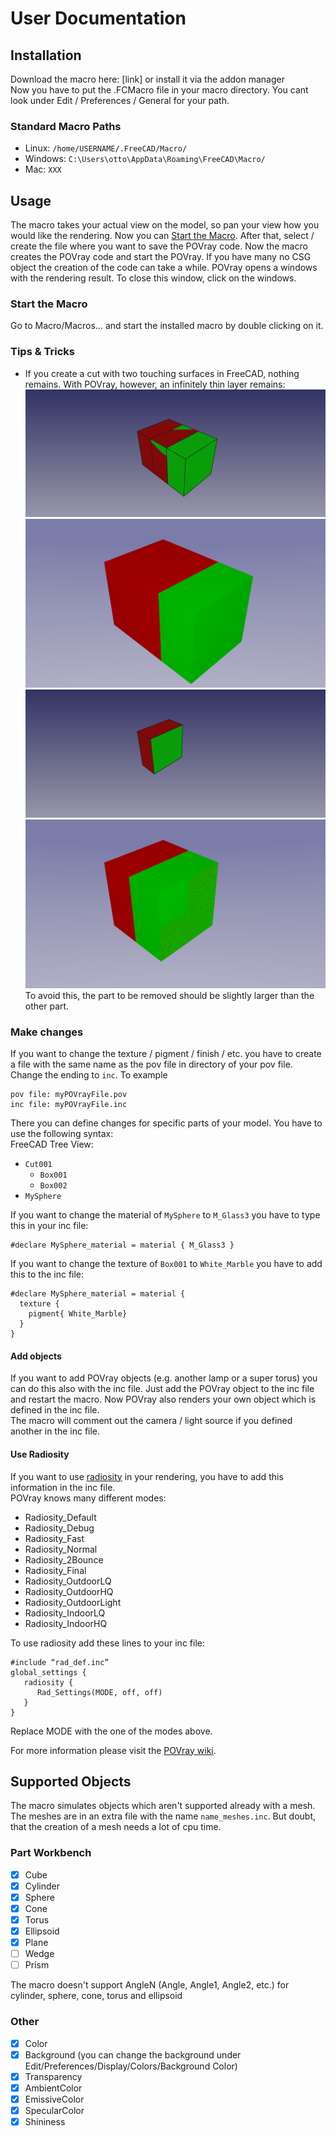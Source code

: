 # User Documentation
## Installation
Download the macro here: [link] or install it via the addon manager  
Now you have to put the .FCMacro file in your macro directory. You cant look under Edit / Preferences / General for your path.
### Standard Macro Paths
* Linux: `/home/USERNAME/.FreeCAD/Macro/`  
* Windows: `C:\Users\otto\AppData\Roaming\FreeCAD\Macro/`
* Mac: `XXX`

## Usage
The macro takes your actual view on the model, so pan your view how you would like the rendering. Now you can [Start the Macro](#startTheMacro). After that, select / create the file where you want to save the POVray code. Now the macro creates the POVray code and start the POVray. If you have many no CSG object the creation of the code can take a while. POVray opens a windows with the rendering result. To close this window, click on the windows.

<a name="startTheMacro"></a>
### Start the Macro
Go to Macro/Macros… and start the installed macro by double clicking on it.

### Tips & Tricks
* If you create a cut with two touching surfaces in FreeCAD, nothing remains. With POVray, however, an infinitely thin layer remains:
![FreeCAD before cutting](img/tipsAndTricks/01_FC.png "FreeCAD before cutting")
![POVray before cutting](img/tipsAndTricks/01_PR.png "POVray before cutting")
![FreeCAD after cutting](img/tipsAndTricks/02_FC.png "FreeCAD after cutting")
![POVray after cutting](img/tipsAndTricks/02_PR.png "POVray after cutting")
To avoid this, the part to be removed should be slightly larger than the other part.

### Make changes
If you want to change the texture / pigment / finish / etc. you have to create a file with the same name as the pov file in directory of your pov file. Change the ending to `inc`. To example
```
pov file: myPOVrayFile.pov
inc file: myPOVrayFile.inc
```
There you can define changes for specific parts of your model. You have to use the following syntax:  
FreeCAD Tree View:
* `Cut001`
  * `Box001`
  * `Box002`
* `MySphere`  

If you want to change the material of `MySphere` to `M_Glass3` you have to type this in your inc file:

```
#declare MySphere_material = material { M_Glass3 }

```

If you want to change the texture of `Box001` to `White_Marble` you have to add this to the inc file:
```
#declare MySphere_material = material {
  texture {
    pigment{ White_Marble}
  }
}
```

#### Add objects
If you want to add POVray objects (e.g. another lamp or a super torus) you can do this also with the inc file. Just add the POVray object to the inc file and restart the macro. Now POVray also renders your own object which is defined in the inc file.  
The macro will comment out the camera / light source if you defined another in the inc file.

#### Use Radiosity
If you want to use [radiosity](https://en.wikipedia.org/wiki/Radiosity_(computer_graphics)) in your rendering, you have to add this information in the inc file.  
POVray knows many different modes:
* Radiosity_Default
* Radiosity_Debug
* Radiosity_Fast
* Radiosity_Normal
* Radiosity_2Bounce
* Radiosity_Final
* Radiosity_OutdoorLQ
* Radiosity_OutdoorHQ
* Radiosity_OutdoorLight
* Radiosity_IndoorLQ
* Radiosity_IndoorHQ

To use radiosity add these lines to your inc file:
```
#include “rad_def.inc”
global_settings {
   radiosity {
      Rad_Settings(MODE, off, off)
   }
}
```
Replace MODE with the one of the modes above.

For more information please visit the [POVray wiki](http://wiki.povray.org/content/HowTo:Use_radiosity).

## Supported Objects
The macro simulates objects which aren't supported already with a mesh. The meshes are in an extra file with the name `name_meshes.inc`. But doubt, that the creation of a mesh needs a lot of cpu time.

### Part Workbench
- [x] Cube
- [x] Cylinder
- [x] Sphere
- [x] Cone
- [x] Torus
- [x] Ellipsoid
- [x] Plane
- [ ] Wedge
- [ ] Prism

The macro doesn't support AngleN (Angle, Angle1, Angle2, etc.) for cylinder, sphere, cone, torus and ellipsoid

### Other
- [x] Color
- [x] Background (you can change the background under Edit/Preferences/Display/Colors/Background Color)
- [x] Transparency
- [x] AmbientColor
- [x] EmissiveColor
- [x] SpecularColor
- [x] Shininess
